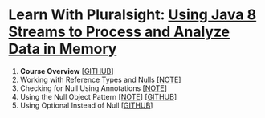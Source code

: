 # Learn With Pluralsight: [Using Java 8 Streams to Process and Analyze Data in Memory][url.course]

1. **Course Overview** [[GITHUB][branch.gh.main]]
2. Working with Reference Types and Nulls [[NOTE](2-WorkingWithReferenceTypesAndNulls.note.md)]
3. Checking for Null Using Annotations [[NOTE](3-CheckingForNullUsingAnnotations.note.md)]
4. Using the Null Object Pattern [[NOTE](4-UsingTheNullObjectPattern.note.md)] [[GITHUB][branch.gh.p4]]
5. Using Optional Instead of Null [[GITHUB][branch.gh.p5]]

[url.course]: https://app.pluralsight.com/library/courses/working-nulls-java
[branch.gh.main]: https://github.com/reinielfc/llrn-ps-java11-nulls/tree/main
[branch.gh.p1]: https://github.com/reinielfc/lrn-ps-java11-nulls/tree/1-CourseOverview
[branch.gh.p2]: https://github.com/reinielfc/lrn-ps-java11-nulls/tree/2-WorkingWithReferenceTypesAndNulls
[branch.gh.p3]: https://github.com/reinielfc/lrn-ps-java11-nulls/tree/3-CheckingForNullUsingAnnotations
[branch.gh.p4]: https://github.com/reinielfc/lrn-ps-java11-nulls/tree/4-UsingTheNullObjectPattern
[branch.gh.p5]: https://github.com/reinielfc/lrn-ps-java11-nulls/tree/5-UsingOptionalInsteadOfNull
